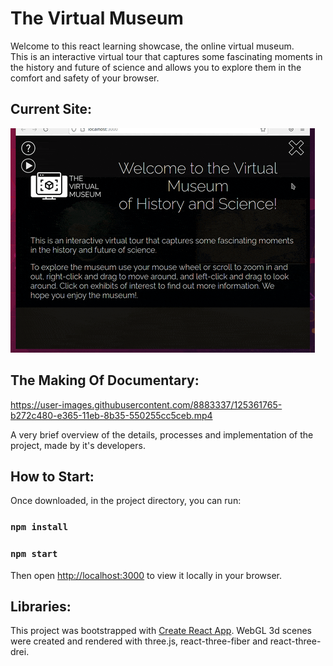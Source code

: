 # The Virtual Museum

Welcome to this react learning showcase, the online virtual museum.  
This is an interactive virtual tour that captures some fascinating moments in the history and future of science and allows you to explore them in the comfort and safety of your browser.

## Current Site:
<img src="./public/2021-07-09 22-46.gif" alt="current site as of 09/07">

## The Making Of Documentary:

https://user-images.githubusercontent.com/8883337/125361765-b272c480-e365-11eb-8b35-550255cc5ceb.mp4

A very brief overview of the details, processes and implementation of the project, made by it's developers.

## How to Start:
Once downloaded, in the project directory, you can run:

### `npm install`
### `npm start`

Then open [http://localhost:3000](http://localhost:3000) to view it locally in your browser.

## Libraries:
This project was bootstrapped with [Create React App](https://github.com/facebook/create-react-app).
WebGL 3d scenes were created and rendered with three.js, react-three-fiber and react-three-drei.
